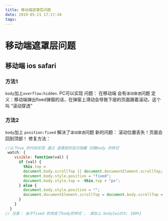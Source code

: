 ```yaml
---
title: 移动端遮罩层问题
date: 2019-05-21 17:17:34
tags:
---
```

# 移动端遮罩层问题
## 移动端 ios safari
<!--more-->
### 方法1 
`body`加上`overflow:hidden`.
PC可以实现 
问题：
在移动端 会有`滚动穿透`问题
定义：移动端弹出fixed弹窗的话，在弹窗上滑动会导致下层的页面跟着滚动，这个叫 “滚动穿透”

### 方法2
`body`加上 `position:fixed`
解决了`滚动穿透`问题
新的问题：
滚动位置丢失！页面会回到顶部！
修复方法：
```js
//以下vue 的代码实现 通过 遮罩层的显示隐藏 切换body 的样式 
 watch: {
    visible: function(val) {
      if (val) {
        this.top =
        document.body.scrollTop || document.documentElement.scrollTop;
        document.body.style.position = "fixed";
        document.body.style.top = -this.top + "px";
      } else {
        document.body.style.position = "";
        document.documentElement.scrollTop = document.body.scrollTop = this.top;
      }
    }
  }
// 注意： 由于fixed 的改变了body的样式 ， 请加上 body{width: 100%}
```